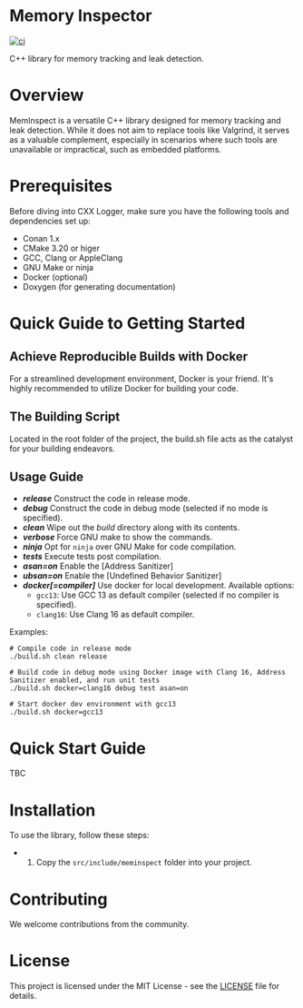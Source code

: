 Memory Inspector
================

[![ci](https://github.com/c-carrasco/mem-inspect/actions/workflows/main.yml/badge.svg)](https://github.com/c-carrasco/mem-inspect/actions/workflows/main.yml)

C++ library for memory tracking and leak detection.

# Overview

MemInspect is a versatile C++ library designed for memory tracking and leak detection. While it does not aim to replace tools like Valgrind, it serves as a valuable complement, especially in scenarios where such tools are unavailable or impractical, such as embedded platforms.

# Prerequisites

Before diving into CXX Logger, make sure you have the following tools and dependencies set up:

- Conan 1.x
- CMake 3.20 or higer
- GCC, Clang or AppleClang
- GNU Make or ninja
- Docker (optional)
- Doxygen (for generating documentation)

# Quick Guide to Getting Started

## Achieve Reproducible Builds with Docker

For a streamlined development environment, Docker is your friend. It's highly recommended to utilize Docker for building your code.

## The Building Script

Located in the root folder of the project, the build.sh file acts as the catalyst for your building endeavors.

**Usage Guide**
---------------
* **_release_**
Construct the code in release mode.
* **_debug_**
Construct the code in debug mode (selected if no mode is specified).
* **_clean_**
Wipe out the _build_ directory along with its contents.
* **_verbose_**
Force GNU make to show the commands.
* **_ninja_**
Opt for `ninja` over GNU Make for code compilation.
* **_tests_**
Execute tests post compilation.
* **_asan=on_**
Enable the [Address Sanitizer]
* **_ubsan=on_**
Enable the [Undefined Behavior Sanitizer]
* **_docker[=compiler]_**
Use docker for local development.
  Available options:
    - `gcc13`: Use GCC 13 as default compiler (selected if no compiler is specified).
    - `clang16`: Use Clang 16 as default compiler.

Examples:

```
# Compile code in release mode
./build.sh clean release

# Build code in debug mode using Docker image with Clang 16, Address Sanitizer enabled, and run unit tests
./build.sh docker=clang16 debug test asan=on

# Start docker dev environment with gcc13
./build.sh docker=gcc13
```

# Quick Start Guide

TBC

# Installation

To use the library, follow these steps:

- 1. Copy the `src/include/meminspect` folder into your project.

# Contributing
We welcome contributions from the community.

# License
This project is licensed under the MIT License - see the [LICENSE](./LICENSE) file for details.